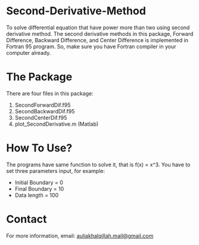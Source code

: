 # Second-Derivative-Method
To solve differential equation that have power more than two using second derivative method. The second derivative methods in this package, Forward Difference, Backward Difference, and Center Difference is implemented in Fortran 95 program. So, make sure you have Fortran compiler in your computer already.
# The Package
There are four files in this package:
  1. SecondForwardDif.f95
  2. SecondBackwardDif.f95
  3. SecondCenterDif.f95
  4. plot_SecondDerivative.m (Matlab)
# How To Use?
The programs have same function to solve it, that is f(x) = x^3. You have to set three parameters input, for example:
  - Initial Boundary = 0
  - Final Boundary = 10
  - Data length = 100
# Contact
For more information, email: auliakhalqillah.mail@gmail.com

